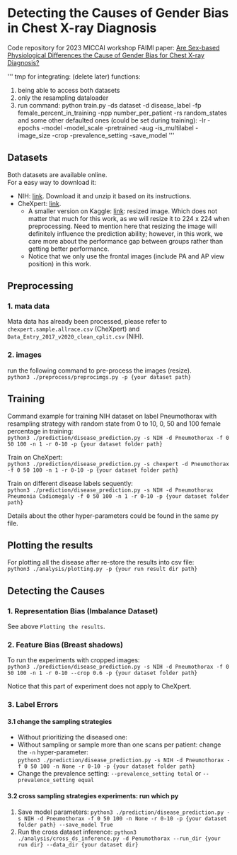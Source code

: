 # Detecting the Causes of Gender Bias in Chest X-ray Diagnosis

Code repository for 2023 MICCAI workshop FAIMI paper: [Are Sex-based Physiological Differences the Cause of Gender Bias for Chest X-ray Diagnosis?](https://arxiv.org/abs/2308.05129)

'''
tmp for integrating: (delete later)
functions: 
1. being able to access both datasets
2. only the resampling dataloader
3. run command: python train.py -ds dataset -d disease_label -fp female_percent_in_training -npp number_per_patient -rs random_states
    and some other defaulted ones (could be set during training): -lr -epochs -model -model_scale -pretrained -aug -is_multilabel -image_size -crop
    -prevalence_setting -save_model
'''

## Datasets

Both datasets are available online.  
For a easy way to download it:
* NIH: [link](https://nihcc.app.box.com/v/ChestXray-NIHCC). Download it and unzip it based on its instructions.
* CheXpert: [link](https://stanfordaimi.azurewebsites.net/datasets/8cbd9ed4-2eb9-4565-affc-111cf4f7ebe2). 
  * A smaller version on Kaggle: [link](https://www.kaggle.com/datasets/ashery/chexpert): resized image. 
  Which does not matter that much for this work, as we will resize it to 224 x 224 when preprocessing. 
  Need to mention here that resizing the image will definitely influence the prediction ability; however, in this work, 
  we care more about the performance gap between groups rather than getting better performance. 
  * Notice that we only use the frontal images (include PA and AP view position) in this work.


## Preprocessing

### 1. mata data
Mata data has already been processed, please refer to `chexpert.sample.allrace.csv` (CheXpert) and 
`Data_Entry_2017_v2020_clean_cplit.csv` (NIH).

### 2. images
run the following command to pre-process the images (resize).  
`python3 ./preprocess/preprocimgs.py -p {your dataset path}`

## Training
Command example for training NIH dataset on label Pneumothorax with resampling strategy with random state from 0 to 10, 
0, 50 and 100 female percentage in training:  
`python3 ./prediction/disease_prediction.py -s NIH -d Pneumothorax -f 0 50 100 -n 1 -r 0-10 -p {your dataset folder path}`  

Train on CheXpert:    
`python3 ./prediction/disease_prediction.py -s chexpert -d Pneumothorax -f 0 50 100 -n 1 -r 0-10 -p {your dataset folder path}`  

Train on different disease labels sequently:   
`python3 ./prediction/disease_prediction.py -s NIH -d Pneumothorax Pneumonia Cadiomegaly -f 0 50 100 -n 1 -r 0-10 -p {your dataset folder path}`

Details about the other hyper-parameters could be found in the same py file.

## Plotting the results

For plotting all the disease after re-store the results into csv file:  
`python3 ./analysis/plotting.py -p {your run result dir path}`

## Detecting the Causes
### 1. Representation Bias (Imbalance Dataset)

See above `Plotting the results`.

### 2. Feature Bias (Breast shadows)

To run the experiments with cropped images:  
`python3 ./prediction/disease_prediction.py -s NIH -d Pneumothorax -f 0 50 100 -n 1 -r 0-10 --crop 0.6 -p {your dataset folder path}`

Notice that this part of experiment does not apply to CheXpert.

### 3. Label Errors 
#### 3.1 change the sampling strategies
* Without prioritizing the diseased one: 
* Without sampling or sample more than one scans per patient: change the `-n` hyper-parameter:  
`python3 ./prediction/disease_prediction.py -s NIH -d Pneumothorax -f 0 50 100 -n None -r 0-10 -p {your dataset folder path}`
* Change the prevalence setting: `--prevalence_setting total` or `--prevalence_setting equal`


#### 3.2 cross sampling strategies experiments: run which py

1) Save model parameters:
`python3 ./prediction/disease_prediction.py -s NIH -d Pneumothorax -f 0 50 100 -n None -r 0-10 -p {your dataset folder path} --save_model True`
2) Run the cross dataset inference:
`python3 ./analysis/cross_ds_inference.py -d Penumothorax --run_dir {your run dir} --data_dir {your dataset dir}`